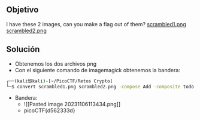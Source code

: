 ## Objetivo
I have these 2 images, can you make a flag out of them? [scrambled1.png](https://mercury.picoctf.net/static/75e646e4ad19967ca1811f895fb40465/scrambled1.png) [scrambled2.png](https://mercury.picoctf.net/static/75e646e4ad19967ca1811f895fb40465/scrambled2.png)
## Solución
- Obtenemos los dos archivos png
- Con el siguiente comando de imagemagick obtenemos la bandera:
```bash
┌──(kali㉿kali)-[~/PicoCTF/Retos Crypto]
└─$ convert scrambled1.png scrambled2.png -compose Add -composite todo.png
```
- Bandera:
	- ![[Pasted image 20231106113434.png]]
	- picoCTF{d562333d}